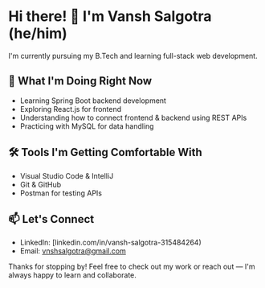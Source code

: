 # Hi there! 👋 I'm Vansh Salgotra (he/him)

I'm currently pursuing my B.Tech and learning full-stack web development.  

## 🚀 What I'm Doing Right Now

- Learning Spring Boot backend development
- Exploring React.js for frontend
- Understanding how to connect frontend & backend using REST APIs
- Practicing with MySQL for data handling


## 🛠 Tools I'm Getting Comfortable With

- Visual Studio Code & IntelliJ
- Git & GitHub
- Postman for testing APIs


## 📫 Let's Connect

- LinkedIn: [linkedin.com/in/vansh-salgotra-315484264)
- Email: vnshsalgotra@gmail.com

Thanks for stopping by! Feel free to check out my work or reach out — I'm always happy to learn and collaborate.
